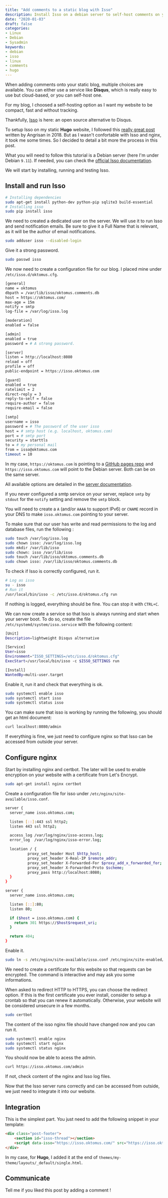 ```yaml
---
title: "Add comments to a static blog with Isso"
description: Install Isso on a debian server to self-host comments on your blog.
date: "2020-01-03"
draft: false
categories:
- Linux
- Debian
- Sysadmin
keywords:
- debian
- isso
- linux
- comments
- hugo
---
```


When adding comments onto your static blog, multiple choices are available. You can either use a service like **Disqus**, which is really easy to use but cloud-based, or you can self-host one.

For my blog, I choosed a self-hosting option as I want my website to be compact, fast and without tracking.

Thankfully, [Isso](https://posativ.org/isso/) is here: an open source alternative to Disqus.

To setup Isso on my static **Hugo** website, I followed this [really great post](https://angristan.xyz/add-comments-to-your-blog-with-isso) written by Angrisan in 2018. But as I wasn't confortable with Isso and nginx, it took me some times. So I decided to detail a bit more the process in this post.

What you will need to follow this tutorial is a Debian server (here I'm under Debian `9.11`). If needed, you can check the [official Isso documentation](https://posativ.org/isso/docs/).

We will start by installing, running and testing Isso.

## Install and run Isso

```sh
# Installing dependencies
sudo apt-get install python-dev python-pip sqlite3 build-essential
# Installing isso
sudo pip install isso
```

We need to created a dedicated user on the server. We will use it to run Isso and send notification emails. Be sure to give it a Full Name that is relevant, as it will be the author of email notifications.

```sh
sudo adduser isso --disabled-login
```

Give it a strong password.

```sh
sudo passwd isso
```

We now need to create a configuration file for our blog. I placed mine under `/etc/isso.d/oktomus.cfg`.

```sh
[general]
name = oktomus
dbpath = /var/lib/isso/oktomus.comments.db
host = https://oktomus.com/
max-age = 15m
notify = smtp
log-file = /var/log/isso.log

[moderation]
enabled = false

[admin]
enabled = true
password = # A strong password.

[server]
listen = http://localhost:8080
reload = off
profile = off
public-endpoint = https://isso.oktomus.com

[guard]
enabled = true
ratelimit = 2
direct-reply = 3
reply-to-self = false
require-author = false
require-email = false

[smtp]
username = isso
password = # The password of the user isso
host = # smtp host (e.g. localhost, oktomus.com)
port = # smtp port
security = starttls
to = # my personal mail
from = isso@oktomus.com
timeout = 10
```

In my case, `https://oktomus.com` is pointing to a [GitHub pages repo](https://github.com/oktomus/oktomus.github.io) and `https://isso.oktomus.com` will point to the Debian server. Both can be on the same server.

All available options are detailed in the [server documentation](https://posativ.org/isso/docs/configuration/server/).

If you never configured a smtp service on your server, replace `smtp` by `stdout` for the `notify` setting and remove the `smtp` block.

You will need to create a `A` (and/or `AAAA` to support IPv6) or `CNAME` record in your DNS to make `isso.oktomus.com` pointing to your server.

To make sure that our user has write and read permissions to the log and database files, run the following :

```sh
sudo touch /var/log/isso.log
sudo chown isso: /var/log/isso.log
sudo mkdir /var/lib/isso
sudo chown: isso /var/lib/isso
sudo touch /var/lib/isso/oktomus.comments.db
sudo chown isso: /var/lib/isso/oktomus.comments.db
```

To check if Isso is correctly configured, run it.

```sh
# Log as isso
su - isso
# Run it
/usr/local/bin/isso -c /etc/isso.d/oktomus.cfg run
```

If nothing is logged, everything should be fine. You can stop it with `CTRL+C`.

We can now create a service so that Isso is always running and start when your server boot. To do so, create the file `/etc/systemd/system/isso.service` with the following content:

```sh
[Unit]
Description=lightweight Disqus alternative

[Service]
User=isso
Environment="ISSO_SETTINGS=/etc/isso.d/oktomus.cfg"
ExecStart=/usr/local/bin/isso -c $ISSO_SETTINGS run

[Install]
WantedBy=multi-user.target
```

Enable it, run it and check that everything is ok.

```sh
sudo systemctl enable isso
sudo systemctl start isso
sudo systemctl status isso
```

You can make sure that isso is working by running the following, you should get an html document:

```sh
curl localhost:8080/admin
```

If everything is fine, we just need to configure nginx so that Isso can be accessed from outside your server.

## Configure nginx

Start by installing nginx and certbot. The later will be used to enable encryption on your website with a certificate from Let's Encrypt.

```sh
sudo apt-get install nginx certbot
```

Create a configuration file for isso under `/etc/nginx/site-available/isso.conf`.

```sh
server {
  server_name isso.oktomus.com;

  listen [::]:443 ssl http2;
  listen 443 ssl http2;

  access_log /var/log/nginx/isso-access.log;
  error_log  /var/log/nginx/isso-error.log;

  location / {
          proxy_set_header Host $http_host;
          proxy_set_header X-Real-IP $remote_addr;
          proxy_set_header X-Forwarded-For $proxy_add_x_forwarded_for;
          proxy_set_header X-Forwarded-Proto $scheme;
          proxy_pass http://localhost:8080;
  }
}

server {
  server_name isso.oktomus.com;

  listen [::]:80;
  listen 80;

  if ($host = isso.oktomus.com) {
    return 301 https://$host$request_uri;
  }

  return 404;
}
```

Enable it.

```sh
sudo ln -s /etc/nginx/site-available/isso.conf /etc/nginx/site-enabled/
```

We need to create a certificate for this website so that requests can be encrypted. The command is interactive and may ask you some informations.

When asked to redirect HTTP to HTTPS, you can choose the redirect option. If this is the first certificate you ever install, consider to setup a crontab so that you can renew it automatically. Otherwise, your website will be considered unsecure in a few months.

```sh
sudo certbot
```

The content of the isso nginx file should have changed now and you can run it.

```sh
sudo systemctl enable nginx
sudo systemctl start nginx
sudo systemctl status nginx
```

You should now be able to acess the admin.

```sh
curl https://isso.oktomus.com/admin
```

If not, check content of the nginx and Isso log files.

Now that the Isso server runs correctly and can be accessed from outside, we just need to integrate it into our website.

## Integration

This is the simplest part. You just need to add the following snippet in your template:

```html
<div class="post-footer">
    <section id="isso-thread"></section>
    <script data-isso="https://isso.oktomus.com/" src="https://isso.oktomus.com/js/embed.min.js"></script>
</div>
```

In my case, for **Hugo**, I added it at the end of `themes/my-theme/layouts/_default/single.html`.

## Communicate

Tell me if you liked this post by adding a comment !
